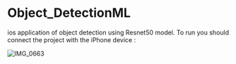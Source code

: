 # Object_DetectionML
ios application of object detection using Resnet50 model.
To run you should connect the project with the iPhone device :

![IMG_0663](https://user-images.githubusercontent.com/52737328/63600817-55d15980-c5d5-11e9-9439-15c0f9caecfd.PNG)
